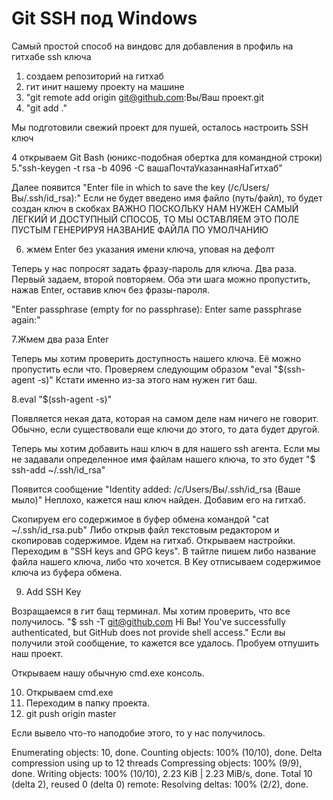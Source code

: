 # Git SSH под Windows

Самый простой способ на виндовс для добавления в профиль на гитхабе ssh ключа

1. создаем репозиторий на гитхаб
2. гит инит нашему проекту на машине
3. "git remote add origin git@github.com:Вы/Ваш проект.git
4. "git add ."

Мы подготовили свежий проект для пушей, осталось настроить SSH ключ

4 открываем Git Bash (юникс-подобная обертка для командной строки)
5."ssh-keygen -t rsa -b 4096 -C вашаПочтаУказаннаяНаГитхаб"

Далее появится "Enter file in which to save the key (/c/Users/Вы/.ssh/id_rsa):"
Если не будет введено имя файло (путь/файл), то будет создан ключ в скобках
ВАЖНО
ПОСКОЛЬКУ НАМ НУЖЕН САМЫЙ ЛЕГКИЙ И ДОСТУПНЫЙ СПОСОБ, ТО МЫ ОСТАВЛЯЕМ ЭТО ПОЛЕ ПУСТЫМ
ГЕНЕРИРУЯ НАЗВАНИЕ ФАЙЛА ПО УМОЛЧАНИЮ

6. жмем Enter без указания имени ключа, уповая на дефолт

Теперь у нас попросят задать фразу-пароль для ключа. Два раза. Первый задаем, второй повторяем.
Оба эти шага можно пропустить, нажав Enter, оставив ключ без фразы-пароля.

"Enter passphrase (empty for no passphrase):
Enter same passphrase again:"

7.Жмем два раза Enter

Теперь мы хотим проверить доступность нашего ключа. Её можно пропустить если что.
Проверяем следующим образом "eval "$(ssh-agent -s)" Кстати именно из-за этого нам нужен гит баш.

8.eval "$(ssh-agent -s)"

Появляется некая дата, которая на самом деле нам ничего не говорит. Обычно, если существовали еще ключи до этого, то дата будет другой.

Теперь мы хотим добавить наш ключ в для нашего ssh агента. Если мы не задавали определенное имя файлам нашего ключа, то это будет
"$ ssh-add ~/.ssh/id_rsa"

Появится сообщение "Identity added: /c/Users/Вы/.ssh/id_rsa (Ваше мыло)"
Неплохо, кажется наш ключ найден. Добавим его на гитхаб.

Скопируем его содержимое в буфер обмена командой "cat ~/.ssh/id_rsa.pub"
Либо открыв файл текстовым редактором и скопировав содержимое.
Идем на гитхаб. Открываем настройки. Переходим в "SSH keys and GPG keys".
В тайтле пишем либо название файла нашего ключа, либо что хочется.
В Key отписываем содержимое ключа из буфера обмена.

9. Add SSH Key

Возращаемся в гит бащ терминал. Мы хотим проверить, что все получилось.
"$ ssh -T git@github.com
Hi Вы! You've successfully authenticated, but GitHub does not provide shell access."
Если вы получили этой сообщение, то кажется все удалось. Пробуем отпушить наш проект.

Открываем нашу обычную cmd.exe консоль.

10. Открываем cmd.exe
11. Переходим в папку проекта.
12. git push origin master

Если вывело что-то наподобие этого, то у нас получилось.

Enumerating objects: 10, done.
Counting objects: 100% (10/10), done.
Delta compression using up to 12 threads
Compressing objects: 100% (9/9), done.
Writing objects: 100% (10/10), 2.23 KiB | 2.23 MiB/s, done.
Total 10 (delta 2), reused 0 (delta 0)
remote: Resolving deltas: 100% (2/2), done.
